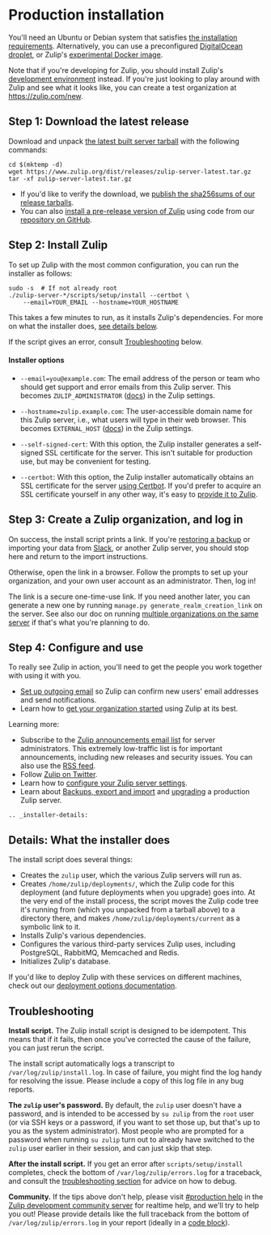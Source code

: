 # Production installation

You'll need an Ubuntu or Debian system that satisfies
[the installation requirements](../production/requirements.md). Alternatively,
you can use a preconfigured
[DigitalOcean droplet](https://marketplace.digitalocean.com/apps/zulip?refcode=3ee45da8ee26), or
Zulip's
[experimental Docker image](../production/deployment.html#zulip-in-docker).

Note that if you're developing for Zulip, you should install Zulip's
[development environment](../development/overview.md) instead. If
you're just looking to play around with Zulip and see what it looks like,
you can create a test organization at <https://zulip.com/new>.

## Step 1: Download the latest release

Download and unpack [the latest built server
tarball](https://www.zulip.org/dist/releases/zulip-server-latest.tar.gz)
with the following commands:

```
cd $(mktemp -d)
wget https://www.zulip.org/dist/releases/zulip-server-latest.tar.gz
tar -xf zulip-server-latest.tar.gz
```

* If you'd like to verify the download, we
[publish the sha256sums of our release tarballs](https://www.zulip.org/dist/releases/SHA256SUMS.txt).
* You can also
[install a pre-release version of Zulip](../production/deployment.html#installing-zulip-from-git)
using code from our [repository on GitHub](https://github.com/zulip/zulip/).

## Step 2: Install Zulip

To set up Zulip with the most common configuration, you can run the
installer as follows:

```
sudo -s  # If not already root
./zulip-server-*/scripts/setup/install --certbot \
    --email=YOUR_EMAIL --hostname=YOUR_HOSTNAME
```

This takes a few minutes to run, as it installs Zulip's dependencies.
For more on what the installer does, [see details below](#installer-details).

If the script gives an error, consult [Troubleshooting](#troubleshooting) below.

#### Installer options

* `--email=you@example.com`: The email address of the person or team
  who should get support and error emails from this Zulip server.
  This becomes `ZULIP_ADMINISTRATOR` ([docs][doc-settings]) in the
  Zulip settings.

* `--hostname=zulip.example.com`: The user-accessible domain name for
  this Zulip server, i.e., what users will type in their web browser.
  This becomes `EXTERNAL_HOST` ([docs][doc-settings]) in the Zulip
  settings.

* `--self-signed-cert`: With this option, the Zulip installer
  generates a self-signed SSL certificate for the server.  This isn't
  suitable for production use, but may be convenient for testing.

* `--certbot`: With this option, the Zulip installer automatically
  obtains an SSL certificate for the server [using Certbot][doc-certbot].
  If you'd prefer to acquire an SSL certificate yourself in any other
  way, it's easy to [provide it to Zulip][doc-ssl-manual].

[doc-settings]: ../production/settings.md
[doc-certbot]: ../production/ssl-certificates.html#certbot-recommended
[doc-ssl-manual]: ../production/ssl-certificates.html#manual-install

## Step 3: Create a Zulip organization, and log in

On success, the install script prints a link.  If you're [restoring a
backup][zulip-backups] or importing your data from [Slack][slack-import],
or another Zulip server, you should stop here
and return to the import instructions.

[slack-import]: https://zulip.com/help/import-from-slack
[zulip-backups]: ../production/export-and-import.html#backups

Otherwise, open the link in a browser.  Follow the prompts to set up
your organization, and your own user account as an administrator.
Then, log in!

The link is a secure one-time-use link.  If you need another
later, you can generate a new one by running `manage.py
generate_realm_creation_link` on the server.  See also our doc on
running [multiple organizations on the same server](multiple-organizations.md)
if that's what you're planning to do.

## Step 4: Configure and use

To really see Zulip in action, you'll need to get the people you work
together with using it with you.
* [Set up outgoing email](email.md) so Zulip can confirm new users'
  email addresses and send notifications.
* Learn how to [get your organization started][realm-admin-docs] using
  Zulip at its best.

Learning more:

* Subscribe to the
[Zulip announcements email list](https://groups.google.com/forum/#!forum/zulip-announce)
for server administrators.  This extremely low-traffic list is for
important announcements, including new releases and security issues. You can also use the
[RSS feed](https://groups.google.com/forum/#!aboutgroup/zulip-announce).
* Follow [Zulip on Twitter](https://twitter.com/zulip).
* Learn how to [configure your Zulip server settings](settings.md).
* Learn about [Backups, export and import](../production/export-and-import.md)
and [upgrading](../production/upgrade-or-modify.md) a production Zulip
server.

[realm-admin-docs]: https://zulip.com/help/getting-your-organization-started-with-zulip

```eval_rst
.. _installer-details:
```
## Details: What the installer does

The install script does several things:
* Creates the `zulip` user, which the various Zulip servers will run as.
* Creates `/home/zulip/deployments/`, which the Zulip code for this
deployment (and future deployments when you upgrade) goes into.  At the
very end of the install process, the script moves the Zulip code tree
it's running from (which you unpacked from a tarball above) to a
directory there, and makes `/home/zulip/deployments/current` as a
symbolic link to it.
* Installs Zulip's various dependencies.
* Configures the various third-party services Zulip uses, including
PostgreSQL, RabbitMQ, Memcached and Redis.
* Initializes Zulip's database.

If you'd like to deploy Zulip with these services on different
machines, check out our [deployment options documentation](deployment.md).

## Troubleshooting

**Install script.**
The Zulip install script is designed to be idempotent.  This means
that if it fails, then once you've corrected the cause of the failure,
you can just rerun the script.

The install script automatically logs a transcript to
`/var/log/zulip/install.log`.  In case of failure, you might find the
log handy for resolving the issue.  Please include a copy of this log
file in any bug reports.

**The `zulip` user's password.**
By default, the `zulip` user doesn't
have a password, and is intended to be accessed by `su zulip` from the
`root` user (or via SSH keys or a password, if you want to set those
up, but that's up to you as the system administrator).  Most people
who are prompted for a password when running `su zulip` turn out to
already have switched to the `zulip` user earlier in their session,
and can just skip that step.

**After the install script.**
If you get an error after `scripts/setup/install` completes, check
the bottom of `/var/log/zulip/errors.log` for a traceback, and consult
the [troubleshooting section](troubleshooting.md) for advice on
how to debug.

**Community.** If the tips above don't help, please visit [#production
help][production-help] in the [Zulip development community
server][chat-zulip-org] for realtime help, and we'll try to help you
out!  Please provide details like the full traceback from the bottom
of `/var/log/zulip/errors.log` in your report (ideally in a [code
block][code-block]).

[chat-zulip-org]: ../contributing/chat-zulip-org.md
[production-help]: https://chat.zulip.org/#narrow/stream/31-production-help
[code-block]: https://zulip.com/help/format-your-message-using-markdown#code
